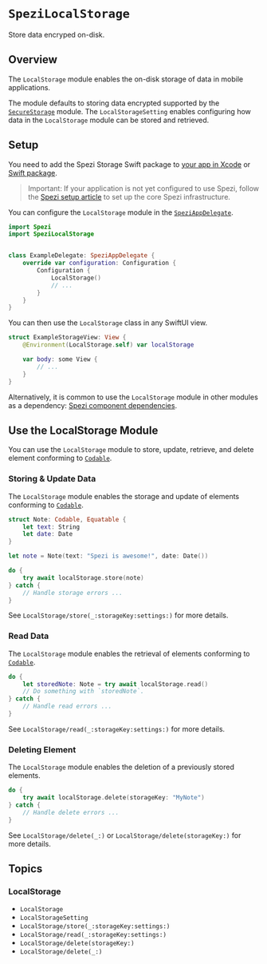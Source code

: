 # ``SpeziLocalStorage``

<!--
                  
This source file is part of the Stanford Spezi open-source project

SPDX-FileCopyrightText: 2022 Stanford University and the project authors (see CONTRIBUTORS.md)

SPDX-License-Identifier: MIT
             
-->

Store data encryped on-disk.

## Overview

The `LocalStorage` module enables the on-disk storage of data in mobile applications.

The module defaults to storing data encrypted supported by the [`SecureStorage`](https://swiftpackageindex.com/StanfordSpezi/SpeziStorage/documentation/spezisecurestorage) module.
The ``LocalStorageSetting`` enables configuring how data in the `LocalStorage` module can be stored and retrieved.


## Setup

You need to add the Spezi Storage Swift package to
[your app in Xcode](https://developer.apple.com/documentation/xcode/adding-package-dependencies-to-your-app#) or
[Swift package](https://developer.apple.com/documentation/xcode/creating-a-standalone-swift-package-with-xcode#Add-a-dependency-on-another-Swift-package).

> Important: If your application is not yet configured to use Spezi, follow the [Spezi setup article](https://swiftpackageindex.com/stanfordspezi/spezi/documentation/spezi/initial-setup) to set up the core Spezi infrastructure.

You can configure the `LocalStorage` module in the [`SpeziAppDelegate`](https://swiftpackageindex.com/stanfordspezi/spezi/documentation/spezi/speziappdelegate).

```swift
import Spezi
import SpeziLocalStorage


class ExampleDelegate: SpeziAppDelegate {
    override var configuration: Configuration {
        Configuration {
            LocalStorage()
            // ...
        }
    }
}
```

You can then use the ``LocalStorage`` class in any SwiftUI view.

```swift
struct ExampleStorageView: View {
    @Environment(LocalStorage.self) var localStorage

    var body: some View {
        // ...
    }
}
```

Alternatively, it is common to use the ``LocalStorage`` module in other modules as a dependency: [Spezi component dependencies](https://swiftpackageindex.com/stanfordspezi/spezi/documentation/spezi/component#Dependencies).


## Use the LocalStorage Module

You can use the ``LocalStorage`` module to store, update, retrieve, and delete element conforming to [`Codable`](https://developer.apple.com/documentation/swift/codable). 


### Storing & Update Data

The ``LocalStorage`` module enables the storage and update of elements conforming to [`Codable`](https://developer.apple.com/documentation/swift/codable).

```swift
struct Note: Codable, Equatable {
    let text: String
    let date: Date
}

let note = Note(text: "Spezi is awesome!", date: Date())

do {
    try await localStorage.store(note)
} catch {
    // Handle storage errors ...
}
```

See ``LocalStorage/store(_:storageKey:settings:)`` for more details.



### Read Data

The ``LocalStorage`` module enables the retrieval of elements conforming to [`Codable`](https://developer.apple.com/documentation/swift/codable).

```swift
do {
    let storedNote: Note = try await localStorage.read()
    // Do something with `storedNote`.
} catch {
    // Handle read errors ...
}
```

See ``LocalStorage/read(_:storageKey:settings:)`` for more details.


### Deleting Element

The ``LocalStorage`` module enables the deletion of a previously stored elements.

```swift
do {
    try await localStorage.delete(storageKey: "MyNote")
} catch {
    // Handle delete errors ...
}
```

See ``LocalStorage/delete(_:)`` or ``LocalStorage/delete(storageKey:)`` for more details.


## Topics

### LocalStorage

- ``LocalStorage``
- ``LocalStorageSetting``
- ``LocalStorage/store(_:storageKey:settings:)``
- ``LocalStorage/read(_:storageKey:settings:)``
- ``LocalStorage/delete(storageKey:)``
- ``LocalStorage/delete(_:)``

